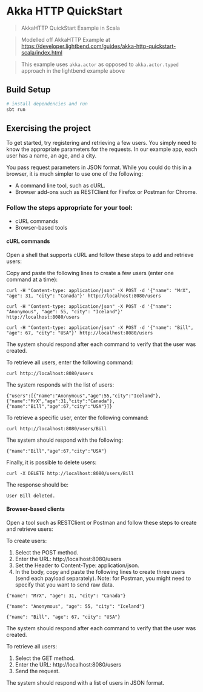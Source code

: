 # Akka HTTP QuickStart

> AkkaHTTP QuickStart Example in Scala

> Modelled off AkkaHTTP Example at https://developer.lightbend.com/guides/akka-http-quickstart-scala/index.html

> This example uses ```akka.actor``` as opposed to ```akka.actor.typed``` approach in the lightbend example above

## Build Setup

``` bash
# install dependencies and run
sbt run
```

## Exercising the project

To get started, try registering and retrieving a few users. You simply need to know the appropriate parameters for the requests. In our example app, each user has a name, an age, and a city.

You pass request parameters in JSON format. While you could do this in a browser, it is much simpler to use one of the following:

- A command line tool, such as cURL.
- Browser add-ons such as RESTClient for Firefox or Postman for Chrome.

### Follow the steps appropriate for your tool:

- cURL commands
- Browser-based tools

#### cURL commands
Open a shell that supports cURL and follow these steps to add and retrieve users:

Copy and paste the following lines to create a few users (enter one command at a time):

```
curl -H "Content-type: application/json" -X POST -d '{"name": "MrX", "age": 31, "city": "Canada"}' http://localhost:8080/users

curl -H "Content-type: application/json" -X POST -d '{"name": "Anonymous", "age": 55, "city": "Iceland"}' http://localhost:8080/users

curl -H "Content-type: application/json" -X POST -d '{"name": "Bill", "age": 67, "city": "USA"}' http://localhost:8080/users
```

The system should respond after each command to verify that the user was created.

To retrieve all users, enter the following command:

```
curl http://localhost:8080/users
```

The system responds with the list of users:

```
{"users":[{"name":"Anonymous","age":55,"city":"Iceland"},{"name":"MrX","age":31,"city":"Canada"},{"name":"Bill","age":67,"city":"USA"}]}
```

To retrieve a specific user, enter the following command:

```
curl http://localhost:8080/users/Bill
```

The system should respond with the following:

```
{"name":"Bill","age":67,"city":"USA"}
```

Finally, it is possible to delete users:

```
curl -X DELETE http://localhost:8080/users/Bill
```

The response should be:

```
User Bill deleted.
```

#### Browser-based clients
Open a tool such as RESTClient or Postman and follow these steps to create and retrieve users:

To create users:

1. Select the POST method.
2. Enter the URL: http://localhost:8080/users
3. Set the Header to Content-Type: application/json.
4. In the body, copy and paste the following lines to create three users (send each payload separately). Note: for Postman, you might need to specify that you want to send raw data.

```
{"name": "MrX", "age": 31, "city": "Canada"}

{"name": "Anonymous", "age": 55, "city": "Iceland"}

{"name": "Bill", "age": 67, "city": "USA"}
```

The system should respond after each command to verify that the user was created.

To retrieve all users:

1. Select the GET method.
2. Enter the URL: http://localhost:8080/users
3. Send the request.

The system should respond with a list of users in JSON format.